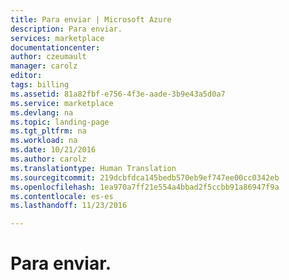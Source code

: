 ```yaml
---
title: Para enviar | Microsoft Azure
description: Para enviar.
services: marketplace
documentationcenter: 
author: czeumault
manager: carolz
editor: 
tags: billing
ms.assetid: 81a82fbf-e756-4f3e-aade-3b9e43a5d0a7
ms.service: marketplace
ms.devlang: na
ms.topic: landing-page
ms.tgt_pltfrm: na
ms.workload: na
ms.date: 10/21/2016
ms.author: carolz
ms.translationtype: Human Translation
ms.sourcegitcommit: 219dcbfdca145bedb570eb9ef747ee00cc0342eb
ms.openlocfilehash: 1ea970a7ff21e554a4bbad2f5ccbb91a86947f9a
ms.contentlocale: es-es
ms.lasthandoff: 11/23/2016

---
```

# <a name="to-be-submitted"></a>Para enviar.

